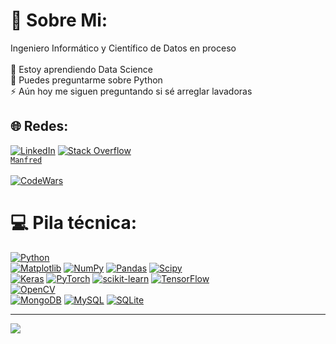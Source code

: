 # 💫 Sobre Mi:
Ingeniero Informático y Científico de Datos en proceso<br><br>
🌱 Estoy aprendiendo Data Science<br>
💬 Puedes preguntarme sobre Python<br>
⚡ Aún hoy me siguen preguntando si sé arreglar lavadoras


## 🌐 Redes:
[![LinkedIn](https://img.shields.io/badge/LinkedIn-%230077B5.svg?logo=linkedin&logoColor=white)](https://linkedin.com/in/dpinedomoreno) 
[![Stack Overflow](https://img.shields.io/badge/-Stackoverflow-FE7A16?logo=stack-overflow&logoColor=white)](https://es.stackoverflow.com/users/136024) 
<br>
[`Manfred`](https://mnf.red/dpinedomoreno)
<br><br>
[![CodeWars](https://www.codewars.com/users/DPM-ES/badges/small)](https://www.codewars.com/users/DPM-ES/)

# 💻 Pila técnica:
[![Python](https://img.shields.io/badge/python-3670A0?style=for-the-badge&logo=python&logoColor=ffdd54)](https://www.python.org/)
<br>
[![Matplotlib](https://img.shields.io/badge/Matplotlib-%23ffffff.svg?style=for-the-badge&logo=Matplotlib&logoColor=black)](https://matplotlib.org/)
[![NumPy](https://img.shields.io/badge/numpy-%23013243.svg?style=for-the-badge&logo=numpy&logoColor=white)](https://numpy.org/)
[![Pandas](https://img.shields.io/badge/pandas-%23150458.svg?style=for-the-badge&logo=pandas&logoColor=white)](https://pandas.pydata.org/)
[![Scipy](https://img.shields.io/badge/SciPy-%230C55A5.svg?style=for-the-badge&logo=scipy&logoColor=%white)](https://scipy.org/)
<br>
[![Keras](https://img.shields.io/badge/Keras-%23D00000.svg?style=for-the-badge&logo=Keras&logoColor=white)](https://keras.io/)
[![PyTorch](https://img.shields.io/badge/PyTorch-%23EE4C2C.svg?style=for-the-badge&logo=PyTorch&logoColor=white)](https://pytorch.org/)
[![scikit-learn](https://img.shields.io/badge/scikit--learn-%23F7931E.svg?style=for-the-badge&logo=scikit-learn&logoColor=white)](https://scikit-learn.org/)
[![TensorFlow](https://img.shields.io/badge/TensorFlow-%23FF6F00.svg?style=for-the-badge&logo=TensorFlow&logoColor=white)](https://www.tensorflow.org/)
<br>
[![OpenCV](https://img.shields.io/badge/opencv-%23white.svg?style=for-the-badge&logo=opencv&logoColor=white)](https://opencv.org/)
<br>
[![MongoDB](https://img.shields.io/badge/MongoDB-%234ea94b.svg?style=for-the-badge&logo=mongodb&logoColor=white)](https://www.mongodb.com/)
[![MySQL](https://img.shields.io/badge/mysql-%2300000f.svg?style=for-the-badge&logo=mysql&logoColor=white)](https://www.mysql.com/)
[![SQLite](https://img.shields.io/badge/sqlite-%2307405e.svg?style=for-the-badge&logo=sqlite&logoColor=white)](https://www.sqlite.org/)


---
[![](https://visitcount.itsvg.in/api?id=DPM-ES&icon=0&color=3)](https://visitcount.itsvg.in)

<!-- Proudly created with GPRM ( https://gprm.itsvg.in ) -->
